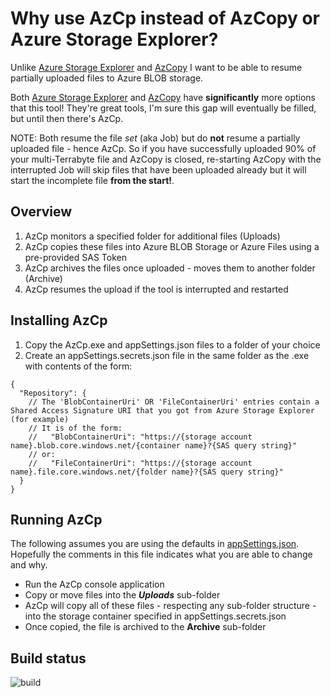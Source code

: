 # Why use AzCp instead of AzCopy or Azure Storage Explorer?

Unlike [Azure Storage Explorer](https://azure.microsoft.com/en-us/features/storage-explorer/) and [AzCopy](https://docs.microsoft.com/en-us/azure/storage/common/storage-use-azcopy-v10?toc=/azure/storage/blobs/toc.json) I want to be able to resume partially uploaded files to Azure BLOB storage.

Both [Azure Storage Explorer](https://azure.microsoft.com/en-us/features/storage-explorer/) and [AzCopy](https://docs.microsoft.com/en-us/azure/storage/common/storage-use-azcopy-v10?toc=/azure/storage/blobs/toc.json) have **significantly** more options that this tool!  They're great tools, I'm sure this gap will eventually be filled, but until then there's AzCp.

NOTE: Both resume the file *set* (aka Job) but do **not** resume a partially uploaded file - hence AzCp.
So if you have successfully uploaded 90% of your multi-Terrabyte file and AzCopy is closed, re-starting AzCopy with the interrupted Job will skip files that have been uploaded already but it will start the incomplete file **from the start!**.

## Overview

1. AzCp monitors a specified folder for additional files (Uploads)
2. AzCp copies these files into Azure BLOB Storage or Azure Files using a pre-provided SAS Token
3. AzCp archives the files once uploaded - moves them to another folder (Archive)
4. AzCp resumes the upload if the tool is interrupted and restarted

## Installing AzCp

1. Copy the AzCp.exe and appSettings.json files to a folder of your choice
2. Create an appSettings.secrets.json file in the same folder as the .exe with contents of the form:

```
{
  "Repository": {
    // The 'BlobContainerUri' OR 'FileContainerUri' entries contain a Shared Access Signature URI that you got from Azure Storage Explorer (for example)
    // It is of the form:
    //   "BlobContainerUri": "https://{storage account name}.blob.core.windows.net/{container name}?{SAS query string}"
    // or:
    //   "FileContainerUri": "https://{storage account name}.file.core.windows.net/{folder name}?{SAS query string}"
  }
}
```

## Running AzCp

The following assumes you are using the defaults in [appSettings.json](test/appSettings.json).  Hopefully the comments in this file indicates what you are able to change and why.

* Run the AzCp console application
* Copy or move files into the ***Uploads*** sub-folder
* AzCp will copy all of these files - respecting any sub-folder structure - into the storage container specified in appSettings.secrets.json
* Once copied, the file is archived to the **Archive** sub-folder

## Build status

![build](https://github.com/AndyRace/azcp/workflows/build/badge.svg)
